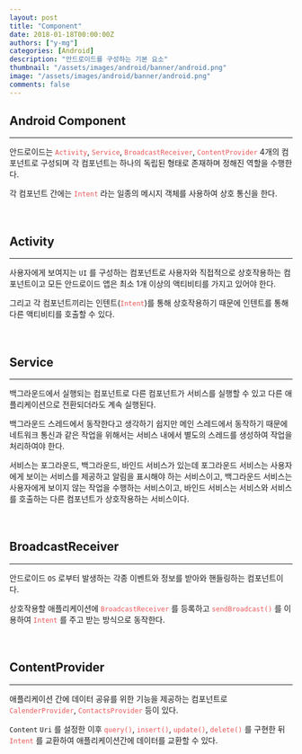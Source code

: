 ```yaml
---
layout: post
title: "Component"
date: 2018-01-18T00:00:00Z
authors: ["y-mg"]
categories: [Android]
description: "안드로이드를 구성하는 기본 요소"
thumbnail: "/assets/images/android/banner/android.png"
image: "/assets/images/android/banner/android.png"
comments: false
---
```


## Android Component
***
안드로이드는 <code style="color: #eb5657;">Activity</code>, <code style="color: #eb5657;">Service</code>, <code style="color: #eb5657;">BroadcastReceiver</code>, <code style="color: #eb5657;">ContentProvider</code> 4개의 컴포넌트로 구성되며 각 컴포넌트는 하나의 독립된 형태로 존재하며 정해진 역할을 수행한다.
<br/>

각 컴포넌트 간에는 <code style="color: #eb5657;">Intent</code> 라는 일종의 메시지 객체를 사용하여 상호 통신을 한다.
<br/>
<br/>
<br/>



## Activity
***
사용자에게 보여지는 `UI` 를 구성하는 컴포넌트로 사용자와 직접적으로 상호작용하는 컴포넌트이고 모든 안드로이드 앱은 최소 1개 이상의 액티비티를 가지고 있어야 한다.
<br/>

그리고 각 컴포넌트끼리는 인텐트(<code style="color: #eb5657;">Intent</code>)를 통해 상호작용하기 때문에 인텐트를 통해 다른 액티비티를 호출할 수 있다.
<br/>
<br/>
<br/>



## Service
***
백그라운드에서 실행되는 컴포넌트로 다른 컴포넌트가 서비스를 실행할 수 있고 다른 애플리케이션으로 전환되더라도 계속 실행된다.
<br/>

백그라운드 스레드에서 동작한다고 생각하기 쉽지만 메인 스레드에서 동작하기 때문에 네트워크 통신과 같은 작업을 위해서는 서비스 내에서 별도의 스레드를 생성하여 작업을 처리하여야 한다.
<br/>

서비스는 포그라운드, 백그라운드, 바인드 서비스가 있는데 포그라운드 서비스는 사용자에게 보이는 서비스를 제공하고 알림을 표시해야 하는 서비스이고, 백그라운드 서비스는 사용자에게 보이지 않는 작업을 수행하는 서비스이고, 바인드 서비스는 서비스와 서비스를 호출하는 다른 컴포넌트가 상호작용하는 서비스이다.
<br/>
<br/>
<br/>



## BroadcastReceiver
***
안드로이드 `OS` 로부터 발생하는 각종 이벤트와 정보를 받아와 핸들링하는 컴포넌트이다.
<br/>

상호작용할 애플리케이션에 <code style="color: #eb5657;">BroadcastReceiver</code> 를 등록하고 <code style="color: #eb5657;">sendBroadcast()</code> 를 이용하여 <code style="color: #eb5657;">Intent</code> 를 주고 받는 방식으로 동작한다.
<br/>
<br/>
<br/>



## ContentProvider
***
애플리케이션 간에 데이터 공유를 위한 기능을 제공하는 컴포넌트로 <code style="color: #eb5657;">CalenderProvider</code>, <code style="color: #eb5657;">ContactsProvider</code> 등이 있다.
<br/>

`Content` `Uri` 를 설정한 이후 <code style="color: #eb5657;">query()</code>, <code style="color: #eb5657;">insert()</code>, <code style="color: #eb5657;">update()</code>, <code style="color: #eb5657;">delete()</code> 를 구현한 뒤 <code style="color: #eb5657;">Intent</code> 를 교환하여 애플리케이션간에 데이터를 교환할 수 있다.